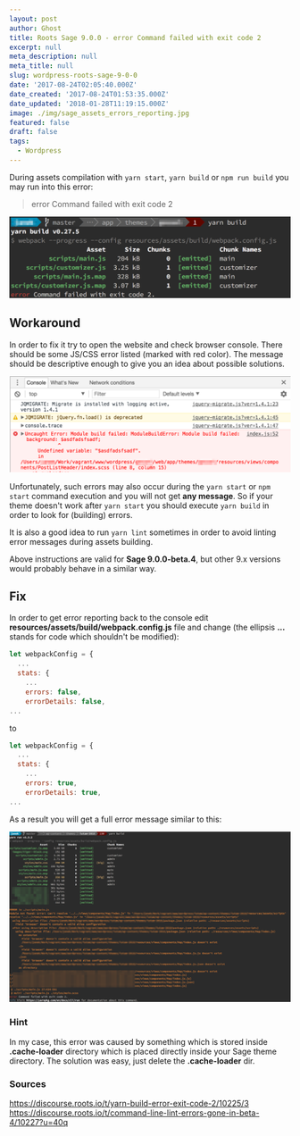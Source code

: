 ```yaml
---
layout: post
author: Ghost
title: Roots Sage 9.0.0 - error Command failed with exit code 2
excerpt: null
meta_description: null
meta_title: null
slug: wordpress-roots-sage-9-0-0
date: '2017-08-24T02:05:40.000Z'
date_created: '2017-08-24T01:53:35.000Z'
date_updated: '2018-01-28T11:19:15.000Z'
image: ./img/sage_assets_errors_reporting.jpg
featured: false
draft: false
tags:
  - Wordpress
---
```

During assets compilation with `yarn start`, `yarn build` or `npm run build` you may run into this error:

> error Command failed with exit code 2

![sage error command failed with exit code 2](./img/command-failed-with-exit-code-2.png)

## Workaround

In order to fix it try to open the website and check browser console. There should be some JS/CSS error listed (marked with red color).
The message should be descriptive enough to give you an idea about possible solutions.

![sage error in developer console](./img/browser-console-error-message.png)

Unfortunately, such errors may also occur during the `yarn start` or `npm start` command execution and you will not get **any message**. So if your theme doesn't work after `yarn start` you should execute `yarn build` in order to look for (building) errors.

It is also a good idea to run `yarn lint` sometimes in order to avoid linting error messages during assets building.

Above instructions are valid for **Sage 9.0.0-beta.4**, but other 9.x versions would probably behave in a similar way.

## Fix

In order to get error reporting back to the console edit **resources/assets/build/webpack.config.js** file and change (the ellipsis **...** stands for code which shouldn't be modified):

```js
let webpackConfig = {
  ...
  stats: {
    ...
    errors: false,
    errorDetails: false,
...
```
to
```js
let webpackConfig = {
  ...
  stats: {
    ...
    errors: true,
    errorDetails: true,
...
```
As a result you will get a full error message similar to this:

![sage assets building error message](./img/sage_assets_errors_reporting_ok.png)

### Hint

In my case, this error was caused by something which is stored inside **.cache-loader** directory which is placed directly inside your Sage theme directory. The solution was easy, just delete the **.cache-loader** dir.

### Sources

https://discourse.roots.io/t/yarn-build-error-exit-code-2/10225/3
https://discourse.roots.io/t/command-line-lint-errors-gone-in-beta-4/10227?u=40q
